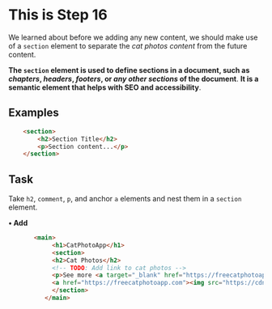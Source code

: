 # This is Step 16

We learned about before we adding any new content, we should make use of a `section` element to separate the *cat photos content* from the future content.

**The `section` element is used to define sections in a document, such as *chapters*, *headers*, *footers*, or *any other sections* of the document**. **It is a semantic element that helps with SEO and accessibility**.



## Examples

```HTML
    <section>
        <h2>Section Title</h2>
        <p>Section content...</p>
    </section>
```

## Task

Take `h2`, `comment`, `p`, and anchor `a` elements and nest them in a `section` element.

**• Add**

```HTML
       <main>
            <h1>CatPhotoApp</h1>
            <section>
            <h2>Cat Photos</h2>
            <!-- TODO: Add link to cat photos -->
            <p>See more <a target="_blank" href="https://freecatphotoapp.com">cat photos</a> in our gallery.</p>
            <a href="https://freecatphotoapp.com"><img src="https://cdn.freecodecamp.org/curriculum/cat-photo-app/relaxing-cat.jpg" alt="A cute orange cat lying on its back."></a>
            </section>
          </main>
```
